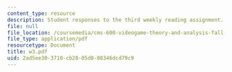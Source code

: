 ```yaml
---
content_type: resource
description: Student responses to the third weekly reading assignment.
file: null
file_location: /coursemedia/cms-600-videogame-theory-and-analysis-fall-2007/2ad5ee303710cb2805d008346dcd79c9_w3.pdf
file_type: application/pdf
resourcetype: Document
title: w3.pdf
uid: 2ad5ee30-3710-cb28-05d0-08346dcd79c9
---
```

